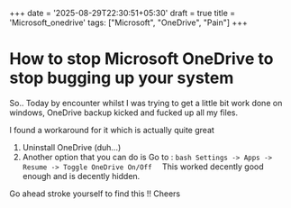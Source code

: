 +++
date = '2025-08-29T22:30:51+05:30'
draft = true
title = 'Microsoft_onedrive'
tags: ["Microsoft", "OneDrive", "Pain"]
+++

# How to stop Microsoft OneDrive to stop bugging up your system

So.. Today by encounter whilst I was trying to get a little bit work done on windows, OneDrive backup kicked and fucked up all my files.

I found a workaround for it which is actually quite great

1. Uninstall OneDrive (duh...)
2. Another option that you can do is
   Go to :
   `bash
 Settings -> Apps -> Resume -> Toggle OneDrive On/Off 
 `
   This worked decently good enough and is decently hidden.

Go ahead stroke yourself to find this !! Cheers
